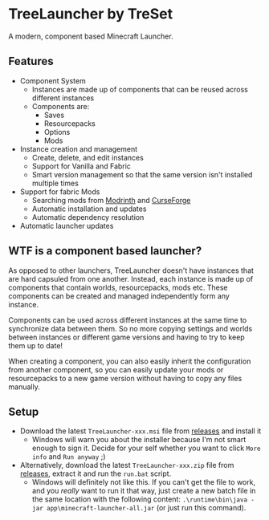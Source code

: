 # TreeLauncher by TreSet

A modern, component based Minecraft Launcher.

## Features
- Component System
  - Instances are made up of components that can be reused across different instances
  - Components are:
    - Saves
    - Resourcepacks
    - Options
    - Mods
- Instance creation and management
  - Create, delete, and edit instances
  - Support for Vanilla and Fabric
  - Smart version management so that the same version isn't installed multiple times
- Support for fabric Mods
  - Searching mods from [Modrinth](https://modrinth.com/) and [CurseForge](https://www.curseforge.com/)
  - Automatic installation and updates
  - Automatic dependency resolution
- Automatic launcher updates

## WTF is a component based launcher?
As opposed to other launchers, TreeLauncher doesn't have instances that are hard capsuled from one another. Instead, each instance is made up of components that contain worlds, resourcepacks, mods etc. These components can be created and managed independently form any instance. 

Components can be used across different instances at the same time to synchronize data between them. So no more copying settings and worlds between instances or different game versions and having to try to keep them up to date! 

When creating a component, you can also easily inherit the configuration from another component, so you can easily update your mods or resourcepacks to a new game version without having to copy any files manually.

## Setup
- Download the latest `TreeLauncher-xxx.msi` file from [releases](https://github.com/Tre5et/treelauncher/releases) and install it
  - Windows will warn you about the installer because I'm not smart enough to sign it. Decide for your self whether you want to click `More info` and `Run anyway` ;)
- Alternatively, download the latest `TreeLauncher-xxx.zip` file from [releases](https://github.com/Tre5et/treelauncher/releases), extract it and run the `run.bat` script.
  - Windows will definitely not like this. If you can't get the file to work, and you *really* want to run it that way, just create a new batch file in the same location with the following content: `.\runtime\bin\java -jar app\minecraft-launcher-all.jar` (or just run this command).
